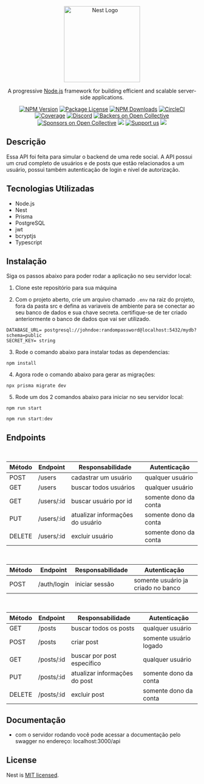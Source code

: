 <p align="center">
  <a href="http://nestjs.com/" target="blank"><img src="https://nestjs.com/img/logo-small.svg" width="200" alt="Nest Logo" /></a>
</p>

[circleci-image]: https://img.shields.io/circleci/build/github/nestjs/nest/master?token=abc123def456
[circleci-url]: https://circleci.com/gh/nestjs/nest

  <p align="center">A progressive <a href="http://nodejs.org" target="_blank">Node.js</a> framework for building efficient and scalable server-side applications.</p>
    <p align="center">
<a href="https://www.npmjs.com/~nestjscore" target="_blank"><img src="https://img.shields.io/npm/v/@nestjs/core.svg" alt="NPM Version" /></a>
<a href="https://www.npmjs.com/~nestjscore" target="_blank"><img src="https://img.shields.io/npm/l/@nestjs/core.svg" alt="Package License" /></a>
<a href="https://www.npmjs.com/~nestjscore" target="_blank"><img src="https://img.shields.io/npm/dm/@nestjs/common.svg" alt="NPM Downloads" /></a>
<a href="https://circleci.com/gh/nestjs/nest" target="_blank"><img src="https://img.shields.io/circleci/build/github/nestjs/nest/master" alt="CircleCI" /></a>
<a href="https://coveralls.io/github/nestjs/nest?branch=master" target="_blank"><img src="https://coveralls.io/repos/github/nestjs/nest/badge.svg?branch=master#9" alt="Coverage" /></a>
<a href="https://discord.gg/G7Qnnhy" target="_blank"><img src="https://img.shields.io/badge/discord-online-brightgreen.svg" alt="Discord"/></a>
<a href="https://opencollective.com/nest#backer" target="_blank"><img src="https://opencollective.com/nest/backers/badge.svg" alt="Backers on Open Collective" /></a>
<a href="https://opencollective.com/nest#sponsor" target="_blank"><img src="https://opencollective.com/nest/sponsors/badge.svg" alt="Sponsors on Open Collective" /></a>
  <a href="https://paypal.me/kamilmysliwiec" target="_blank"><img src="https://img.shields.io/badge/Donate-PayPal-ff3f59.svg"/></a>
    <a href="https://opencollective.com/nest#sponsor"  target="_blank"><img src="https://img.shields.io/badge/Support%20us-Open%20Collective-41B883.svg" alt="Support us"></a>
  <a href="https://twitter.com/nestframework" target="_blank"><img src="https://img.shields.io/twitter/follow/nestframework.svg?style=social&label=Follow"></a>
</p>
  <!--[![Backers on Open Collective](https://opencollective.com/nest/backers/badge.svg)](https://opencollective.com/nest#backer)
  [![Sponsors on Open Collective](https://opencollective.com/nest/sponsors/badge.svg)](https://opencollective.com/nest#sponsor)-->

## Descrição

Essa API foi feita para simular o backend de uma rede social. A API possui um crud completo de usuários e de posts que estão relacionados a um usuário,
possui também autenticação de login e nivel de autorização.

## Tecnologias Utilizadas

- Node.js
- Nest
- Prisma
- PostgreSQL
- jwt
- bcryptjs
- Typescript


## Instalação

Siga os passos abaixo para poder rodar a aplicação no seu servidor local:

1. Clone este repositório para sua máquina

2. Com o projeto aberto, crie um arquivo chamado `.env` na raiz do projeto, fora da pasta src e 
defina as variaveis de ambiente para se conectar ao seu banco de dados e sua chave secreta. 
certifique-se de ter criado anteriormente o banco de dados que vai ser utilizado.

```
DATABASE_URL= postgresql://johndoe:randompassword@localhost:5432/mydb?schema=public
SECRET_KEY= string
```

3. Rode o comando abaixo para instalar todas as dependencias:

```
npm install
```

4. Agora rode o comando abaixo para gerar as migrações:

```
npx prisma migrate dev
```

5. Rode um dos 2 comandos abaixo para iniciar no seu servidor local:


```
npm run start
```


```
npm run start:dev
```

## Endpoints
<br/>

| Método | Endpoint       | Responsabilidade                       | Autenticação                           |
| ------ | ---------------| ---------------------------------------| -------------------------------------- |
| POST   |  /users        | cadastrar um usuário                   | qualquer usuário
| GET    |  /users        | buscar todos usuários                  | qualquer usuário
| GET    |  /users/:id    | buscar usuário por id                  | somente dono da conta 
| PUT    |  /users/:id    | atualizar informações do usuário       | somente dono da conta
| DELETE |  /users/:id    | excluir usuário                        | somente dono da conta

<br/>

| Método | Endpoint       | Responsabilidade                       | Autenticação                           |
| ------ | ---------------| ---------------------------------------| -------------------------------------- |
| POST   | /auth/login    | iniciar sessão                         | somente usuário ja criado no banco 

<br/>

| Método | Endpoint       | Responsabilidade                       | Autenticação                           |
| ------ | ---------------| ---------------------------------------| -------------------------------------- |
| GET    | /posts         | buscar todos os posts                  | qualquer usuário 
| POST   | /posts         | criar post                             | somente usuário logado
| GET    | /posts/:id     | buscar por post específico             | qualquer usuário 
| PUT    | /posts/:id     | atualizar informações do post          | somente dono da conta
| DELETE | /posts/:id     | excluir post                           | somente dono da conta

## Documentação

- com o servidor rodando você pode acessar a documentação pelo swagger no endereço: localhost:3000/api


## License

Nest is [MIT licensed](LICENSE).
